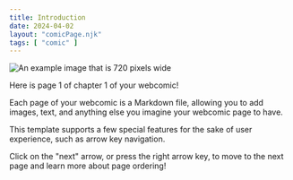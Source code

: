 ```yaml
---
title: Introduction
date: 2024-04-02
layout: "comicPage.njk"
tags: [ "comic" ]
---
```


![An example image that is 720 pixels wide](/assets/img/pages/p0.png)

Here is page 1 of chapter 1 of your webcomic!

Each page of your webcomic is a Markdown file, allowing you to add images, text, and anything else you imagine your webcomic page to have.

This template supports a few special features for the sake of user experience, such as arrow key navigation.

Click on the "next" arrow, or press the right arrow key, to move to the next page and learn more about page ordering!